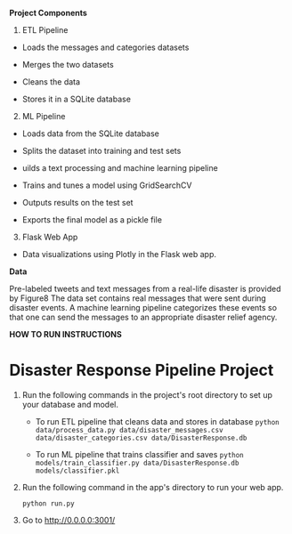 
**Project Components**

1. ETL Pipeline

 - Loads the messages and categories datasets

 - Merges the two datasets

 - Cleans the data

 - Stores it in a SQLite database

2. ML Pipeline

 - Loads data from the SQLite database

 - Splits the dataset into training and test sets

 - uilds a text processing and machine learning pipeline

 - Trains and tunes a model using GridSearchCV

 - Outputs results on the test set

 - Exports the final model as a pickle file

3. Flask Web App

 - Data visualizations using Plotly in the Flask web app. 


**Data**

Pre-labeled tweets and text messages from a real-life disaster is provided by Figure8
The data set contains real messages that were sent during disaster events. A machine learning pipeline categorizes these events so that one can send the messages to an appropriate disaster relief agency.
 
**HOW TO RUN INSTRUCTIONS**

# Disaster Response Pipeline Project

1. Run the following commands in the project's root directory to set up your database and model.

    - To run ETL pipeline that cleans data and stores in database
        `python data/process_data.py data/disaster_messages.csv data/disaster_categories.csv data/DisasterResponse.db`
        
    - To run ML pipeline that trains classifier and saves
        `python models/train_classifier.py data/DisasterResponse.db models/classifier.pkl`

2. Run the following command in the app's directory to run your web app.

    `python run.py`

3. Go to http://0.0.0.0:3001/
